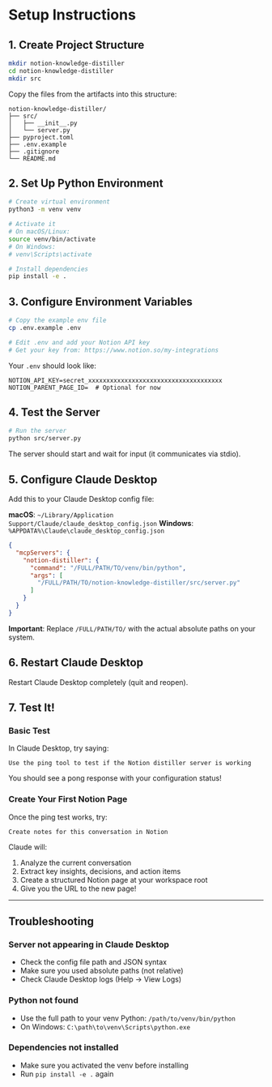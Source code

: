# Setup Instructions

## 1. Create Project Structure

```bash
mkdir notion-knowledge-distiller
cd notion-knowledge-distiller
mkdir src
```

Copy the files from the artifacts into this structure:
```
notion-knowledge-distiller/
├── src/
│   ├── __init__.py
│   └── server.py
├── pyproject.toml
├── .env.example
├── .gitignore
└── README.md
```

## 2. Set Up Python Environment

```bash
# Create virtual environment
python3 -m venv venv

# Activate it
# On macOS/Linux:
source venv/bin/activate
# On Windows:
# venv\Scripts\activate

# Install dependencies
pip install -e .
```

## 3. Configure Environment Variables

```bash
# Copy the example env file
cp .env.example .env

# Edit .env and add your Notion API key
# Get your key from: https://www.notion.so/my-integrations
```

Your `.env` should look like:
```
NOTION_API_KEY=secret_xxxxxxxxxxxxxxxxxxxxxxxxxxxxxxxxxxxxx
NOTION_PARENT_PAGE_ID=  # Optional for now
```

## 4. Test the Server

```bash
# Run the server
python src/server.py
```

The server should start and wait for input (it communicates via stdio).

## 5. Configure Claude Desktop

Add this to your Claude Desktop config file:

**macOS**: `~/Library/Application Support/Claude/claude_desktop_config.json`
**Windows**: `%APPDATA%\Claude\claude_desktop_config.json`

```json
{
  "mcpServers": {
    "notion-distiller": {
      "command": "/FULL/PATH/TO/venv/bin/python",
      "args": [
        "/FULL/PATH/TO/notion-knowledge-distiller/src/server.py"
      ]
    }
  }
}
```

**Important**: Replace `/FULL/PATH/TO/` with the actual absolute paths on your system.

## 6. Restart Claude Desktop

Restart Claude Desktop completely (quit and reopen).

## 7. Test It!

### Basic Test
In Claude Desktop, try saying:
```
Use the ping tool to test if the Notion distiller server is working
```

You should see a pong response with your configuration status!

### Create Your First Notion Page
Once the ping test works, try:
```
Create notes for this conversation in Notion
```

Claude will:
1. Analyze the current conversation
2. Extract key insights, decisions, and action items
3. Create a structured Notion page at your workspace root
4. Give you the URL to the new page!

---

## Troubleshooting

### Server not appearing in Claude Desktop
- Check the config file path and JSON syntax
- Make sure you used absolute paths (not relative)
- Check Claude Desktop logs (Help → View Logs)

### Python not found
- Use the full path to your venv Python: `/path/to/venv/bin/python`
- On Windows: `C:\path\to\venv\Scripts\python.exe`

### Dependencies not installed
- Make sure you activated the venv before installing
- Run `pip install -e .` again